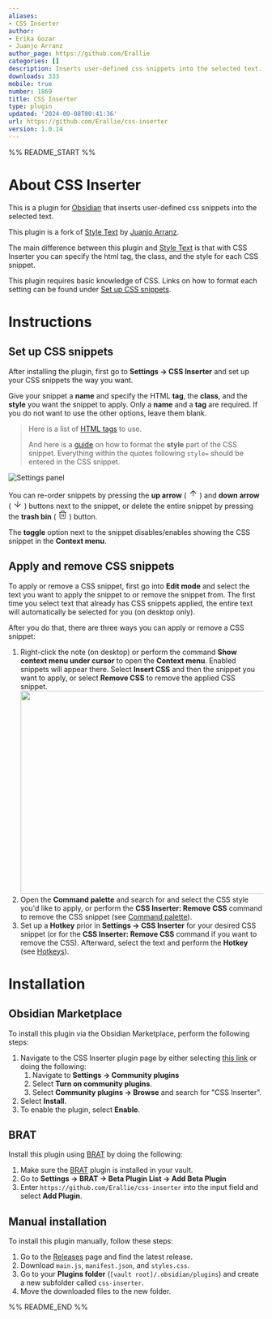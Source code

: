```yaml
---
aliases:
- CSS Inserter
author:
- Erika Gozar
- Juanjo Arranz
author_page: https://github.com/Erallie
categories: []
description: Inserts user-defined css snippets into the selected text.
downloads: 333
mobile: true
number: 1869
title: CSS Inserter
type: plugin
updated: '2024-09-08T00:41:36'
url: https://github.com/Erallie/css-inserter
version: 1.0.14
---
```


%% README_START %%

# About CSS Inserter
This is a plugin for [Obsidian](https://obsidian.md/) that inserts user-defined css snippets into the selected text.

This plugin is a fork of [Style Text](https://obsidian.md/plugins?id=style-text) by [Juanjo Arranz](https://github.com/juanjoarranz).

The main difference between this plugin and [Style Text](https://obsidian.md/plugins?id=style-text) is that with CSS Inserter you can specify the html tag, the class, and the style for each CSS snippet.

This plugin requires basic knowledge of CSS. Links on how to format each setting can be found under [Set up CSS snippets](#set-up-css-snippets).
# Instructions
## Set up CSS snippets
After installing the plugin, first go to **Settings → CSS Inserter** and set up your CSS snippets the way you want.

Give your snippet a **name** and specify the HTML **tag**, the **class**, and the **style** you want the snippet to apply. Only a **name** and a **tag** are required. If you do not want to use the other options, leave them blank.

> Here is a list of [HTML tags](https://www.w3schools.com/tags/default.asp) to use.
> 
> And here is a [guide](https://www.w3schools.com/html/html_styles.asp) on how to format the **style** part of the CSS snippet.
> Everything within the quotes following `style=` should be entered in the CSS snippet.

![Settings panel](./Attachments/settings-panel.png#interface)

You can re-order snippets by pressing the **up arrow** ( <svg xmlns="http://www.w3.org/2000/svg" width="18" height="18" viewBox="0 0 24 24" fill="none" stroke="currentColor" stroke-width="1.5" stroke-linecap="round" stroke-linejoin="round" class="lucide lucide-arrow-up"><path d="m5 12 7-7 7 7"/><path d="M12 19V5"/></svg> ) and **down arrow** ( <svg xmlns="http://www.w3.org/2000/svg" width="18" height="18" viewBox="0 0 24 24" fill="none" stroke="currentColor" stroke-width="1.5" stroke-linecap="round" stroke-linejoin="round" class="lucide lucide-arrow-down"><path d="M12 5v14"/><path d="m19 12-7 7-7-7"/></svg> ) buttons next to the snippet, or delete the entire snippet by pressing the **trash bin** ( <svg xmlns="http://www.w3.org/2000/svg" width="18" height="18" viewBox="0 0 24 24" fill="none" stroke="currentColor" stroke-width="1.5" stroke-linecap="round" stroke-linejoin="round" class="lucide lucide-trash-2"><path d="M3 6h18"/><path d="M19 6v14c0 1-1 2-2 2H7c-1 0-2-1-2-2V6"/><path d="M8 6V4c0-1 1-2 2-2h4c1 0 2 1 2 2v2"/><line x1="10" x2="10" y1="11" y2="17"/><line x1="14" x2="14" y1="11" y2="17"/></svg> ) button.

The **toggle** option next to the snippet disables/enables showing the CSS snippet in the **Context menu**.
## Apply and remove CSS snippets
To apply or remove a CSS snippet, first go into **Edit mode** and select the text you want to apply the snippet to or remove the snippet from. The first time you select text that already has CSS snippets applied, the entire text will automatically be selected for you (on desktop only).

After you do that, there are three ways you can apply or remove a CSS snippet:
1. Right-click the note (on desktop) or perform the command **Show context menu under cursor** to open the **Context menu**. Enabled snippets will appear there. Select **Insert CSS** and then the snippet you want to apply, or select **Remove CSS** to remove the applied CSS snippet.<br><img src="./Attachments/context-menu.png#interface" width=578px height=400px>
2. Open the **Command palette** and search for and select the CSS style you'd like to apply, or perform the **CSS Inserter: Remove CSS** command to remove the CSS snippet (see [Command palette](https://help.obsidian.md/Plugins/Command+palette)).
3. Set up a **Hotkey** prior in **Settings → CSS Inserter** for your desired CSS snippet (or for the **CSS Inserter: Remove CSS** command if you want to remove the CSS). Afterward, select the text and perform the **Hotkey** (see [Hotkeys](https://help.obsidian.md/User+interface/Hotkeys)).
# Installation
## Obsidian Marketplace
To install this plugin via the Obsidian Marketplace, perform the following steps:
1. Navigate to the CSS Inserter plugin page by either selecting [this link](https://obsidian.md/plugins?id=css-inserter) or doing the following:
	1. Navigate to **Settings → Community plugins**
	2. Select **Turn on community plugins**.
	3. Select **Community plugins → Browse** and search for "CSS Inserter".
2. Select **Install**.
3. To enable the plugin, select **Enable**.
## BRAT
Install this plugin using [BRAT](https://obsidian.md/plugins?id=obsidian42-brat) by doing the following:
1. Make sure the [BRAT](https://obsidian.md/plugins?id=obsidian42-brat) plugin is installed in your vault.
2. Go to **Settings → BRAT → Beta Plugin List → Add Beta Plugin**
3. Enter `https://github.com/Erallie/css-inserter` into the input field and select **Add Plugin**.
## Manual installation
To install this plugin manually, follow these steps:
1. Go to the [Releases](https://github.com/Erallie/css-inserter/releases) page and find the latest release.
2. Download `main.js`, `manifest.json`, and `styles.css`.
3. Go to your **Plugins folder** (`[vault root]/.obsidian/plugins`) and create a new subfolder called `css-inserter`.
4. Move the downloaded files to the new folder.

%% README_END %%